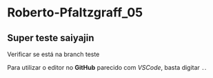 # Roberto-Pfaltzgraff_05

## Super teste saiyajin

Verificar se está na branch teste

Para utilizar o editor no **GitHub** parecido com *VSCode*, basta digitar `.`.
